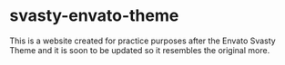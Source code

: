 # svasty-envato-theme
This is a website created for practice purposes after the Envato Svasty Theme and it is soon to be updated so it resembles the original more.  
